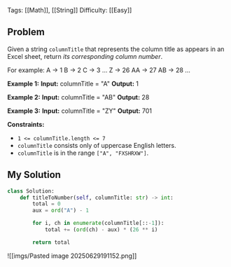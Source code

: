Tags: [[Math]], [[String]]
Difficulty: [[Easy]]
## Problem
Given a string `columnTitle` that represents the column title as appears in an Excel sheet, return _its corresponding column number_.

For example:
A -> 1
B -> 2
C -> 3
...
Z -> 26
AA -> 27
AB -> 28 
...

**Example 1:**
**Input:** columnTitle = "A"
**Output:** 1

**Example 2:**
**Input:** columnTitle = "AB"
**Output:** 28

**Example 3:**
**Input:** columnTitle = "ZY"
**Output:** 701

**Constraints:**
- `1 <= columnTitle.length <= 7`
- `columnTitle` consists only of uppercase English letters.
- `columnTitle` is in the range `["A", "FXSHRXW"]`.

## My Solution
```python
class Solution:
    def titleToNumber(self, columnTitle: str) -> int:
        total = 0
        aux = ord("A") - 1

        for i, ch in enumerate(columnTitle[::-1]):
            total += (ord(ch) - aux) * (26 ** i)

        return total
```

![[imgs/Pasted image 20250629191152.png]]

